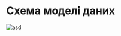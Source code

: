 # Схема моделі даних

![asd](https://user-images.githubusercontent.com/79920734/196968459-abcae029-5ebc-425d-8f97-a2e9e2bace1e.jpg)
